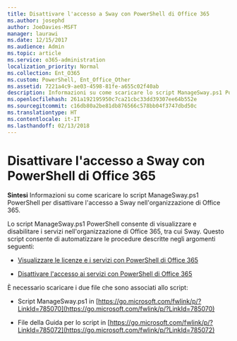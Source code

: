 ```yaml
---
title: Disattivare l'accesso a Sway con PowerShell di Office 365
ms.author: josephd
author: JoeDavies-MSFT
manager: laurawi
ms.date: 12/15/2017
ms.audience: Admin
ms.topic: article
ms.service: o365-administration
localization_priority: Normal
ms.collection: Ent_O365
ms.custom: PowerShell, Ent_Office_Other
ms.assetid: 7221a4c9-ae03-4598-81fe-a655c02f40ab
description: Informazioni su come scaricare lo script ManageSway.ps1 PowerShell che consente di disattivare l'accesso a Sway nell'organizzazione di Office 365.
ms.openlocfilehash: 261a192195950c7ca21cbc33dd39307ee64b552e
ms.sourcegitcommit: c16db80a2be81db876566c578bb04f3747dbd50c
ms.translationtype: HT
ms.contentlocale: it-IT
ms.lasthandoff: 02/13/2018
---
```

# <a name="disable-access-to-sway-with-office-365-powershell"></a>Disattivare l'accesso a Sway con PowerShell di Office 365

**Sintesi** Informazioni su come scaricare lo script ManageSway.ps1 PowerShell per disattivare l'accesso a Sway nell'organizzazione di Office 365.
  
Lo script ManageSway.ps1 PowerShell consente di visualizzare e disabilitare i servizi nell'organizzazione di Office 365, tra cui Sway. Questo script consente di automatizzare le procedure descritte negli argomenti seguenti:
  
- [Visualizzare le licenze e i servizi con PowerShell di Office 365](view-licenses-and-services-with-office-365-powershell.md)
    
- [Disattivare l'accesso ai servizi con PowerShell di Office 365](disable-access-to-services-with-office-365-powershell.md)
    
È necessario scaricare i due file che sono associati allo script:
  
- Script ManageSway.ps1 in [https://go.microsoft.com/fwlink/p/?LinkId=785070](https://go.microsoft.com/fwlink/p/?LinkId=785070)
    
- File della Guida per lo script in [https://go.microsoft.com/fwlink/p/?LinkId=785072](https://go.microsoft.com/fwlink/p/?LinkId=785072)
    

